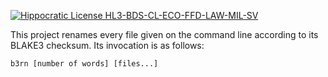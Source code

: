 [![Hippocratic License HL3-BDS-CL-ECO-FFD-LAW-MIL-SV](https://img.shields.io/static/v1?label=Hippocratic%20License&message=HL3-BDS-CL-ECO-FFD-LAW-MIL-SV&labelColor=5e2751&color=bc8c3d)](https://firstdonoharm.dev/version/3/0/bds-cl-eco-ffd-law-mil-sv.html)

This project renames every file given on the command line according to its
BLAKE3 checksum. Its invocation is as follows:

```
b3rn [number of words] [files...]
```
